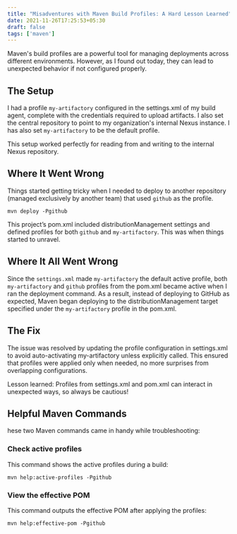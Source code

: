```yaml
---
title: "Misadventures with Maven Build Profiles: A Hard Lesson Learned"
date: 2021-11-26T17:25:53+05:30
draft: false
tags: ['maven']
---
```


Maven's build profiles are a powerful tool for managing deployments across different environments. However, as I found out today, they can lead to unexpected behavior if not configured properly.

## The Setup

I had a profile `my-artifactory` configured in the settings.xml of my build agent, complete with the credentials required to upload artifacts. I also set the central repository to point to my organization's internal Nexus instance. I has also set `my-artifactory` to be the default profile.

This setup worked perfectly for reading from and writing to the internal Nexus repository.

## Where It Went Wrong

Things started getting tricky when I needed to deploy to another repository (managed exclusively by another team) that used `github` as the profile. 

`mvn deploy -Pgithub`

This project’s pom.xml included distributionManagement settings and defined profiles for both `github` and `my-artifactory`. This was when things started to unravel.

## Where It All Went Wrong

Since the `settings.xml` made `my-artifactory` the default active profile, both `my-artifactory` and `github` profiles from the pom.xml became active when I ran the deployment command. As a result, instead of deploying to GitHub as expected, Maven began deploying to the distributionManagement target specified under the `my-artifactory` profile in the pom.xml.

## The Fix

The issue was resolved by updating the profile configuration in settings.xml to avoid auto-activating my-artifactory unless explicitly called. This ensured that profiles were applied only when needed, no more surprises from overlapping configurations.

Lesson learned: Profiles from settings.xml and pom.xml can interact in unexpected ways, so always be cautious!

## Helpful Maven Commands

hese two Maven commands came in handy while troubleshooting:

### Check active profiles

This command shows the active profiles during a build:

`mvn help:active-profiles -Pgithub`

### View the effective POM

This command outputs the effective POM after applying the profiles:

`mvn help:effective-pom -Pgithub`












